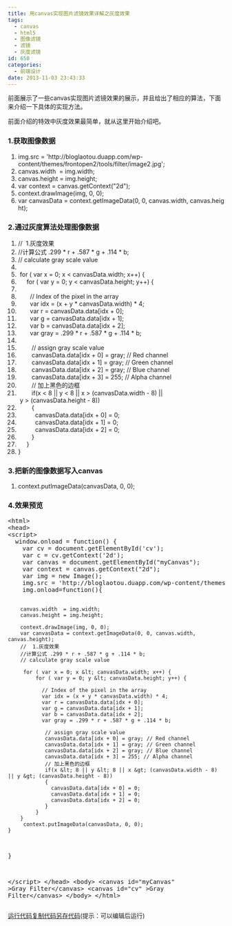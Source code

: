 ```yaml
---
title: 用canvas实现图片滤镜效果详解之灰度效果
tags:
  - canvas
  - html5
  - 图像滤镜
  - 滤镜
  - 灰度滤镜
id: 650
categories:
  - 前端设计
date: 2013-11-03 23:43:33
---
```


前面展示了一些canvas实现图片滤镜效果的展示，并且给出了相应的算法，下面来介绍一下具体的实现方法。

前面介绍的特效中灰度效果最简单，就从这里开始介绍吧。

### 1.获取图像数据

<div class="dp-highlighter">
<div class="bar"></div>

1.  <span><span>img.src = 'http:</span><span class="comment">//bloglaotou.duapp.com/wp-content/themes/frontopen2/tools/filter/image2.jpg';</span><span>  </span></span>
2.  <span>canvas.width  = img.width;  </span>
3.  <span>canvas.height = img.height;   </span>
4.  <span>var context = canvas.getContext(<span class="string">"2d"</span><span>);  </span></span>
5.  <span>context.drawImage(img, <span class="number">0</span><span>, </span><span class="number">0</span><span>);  </span></span>
6.  <span>var canvasData = context.getImageData(<span class="number">0</span><span>, </span><span class="number">0</span><span>, canvas.width, canvas.height);    </span></span>
</div>

### 2.通过灰度算法处理图像数据

<div class="dp-highlighter">
<div class="bar"></div>

1.  <span><span class="comment">//  1.灰度效果</span><span>  </span></span>
2.  <span><span class="comment">//计算公式 .299 * r + .587 * g + .114 * b;</span><span>  </span></span>
3.  <span><span class="comment">// calculate gray scale value</span><span>  </span></span>
4.  <span> </span>
5.  <span> <span class="keyword">for</span><span> ( var x = </span><span class="number">0</span><span>; x &lt; canvasData.width; x++) {  </span></span>
6.  <span>     <span class="keyword">for</span><span> ( var y = </span><span class="number">0</span><span>; y &lt; canvasData.height; y++) {  </span></span>
7.  <span>  </span>
8.  <span>       <span class="comment">// Index of the pixel in the array</span><span>  </span></span>
9.  <span>       var idx = (x + y * canvasData.width) * <span class="number">4</span><span>;  </span></span>
10.  <span>       var r = canvasData.data[idx + <span class="number">0</span><span>];  </span></span>
11.  <span>       var g = canvasData.data[idx + <span class="number">1</span><span>];  </span></span>
12.  <span>       var b = canvasData.data[idx + <span class="number">2</span><span>];  </span></span>
13.  <span>       var gray = .<span class="number">299</span><span> * r + .</span><span class="number">587</span><span> * g + .</span><span class="number">114</span><span> * b;  </span></span>
14.  <span>              </span>
15.  <span>        <span class="comment">// assign gray scale value</span><span>  </span></span>
16.  <span>        canvasData.data[idx + <span class="number">0</span><span>] = gray; </span><span class="comment">// Red channel</span><span>  </span></span>
17.  <span>        canvasData.data[idx + <span class="number">1</span><span>] = gray; </span><span class="comment">// Green channel</span><span>  </span></span>
18.  <span>        canvasData.data[idx + <span class="number">2</span><span>] = gray; </span><span class="comment">// Blue channel</span><span>  </span></span>
19.  <span>        canvasData.data[idx + <span class="number">3</span><span>] = </span><span class="number">255</span><span>; </span><span class="comment">// Alpha channel</span><span>  </span></span>
20.  <span>        <span class="comment">// 加上黑色的边框</span><span>  </span></span>
21.  <span>        <span class="keyword">if</span><span>(x &lt; </span><span class="number">8</span><span> || y &lt; </span><span class="number">8</span><span> || x &gt; (canvasData.width - </span><span class="number">8</span><span>) || y &gt; (canvasData.height - </span><span class="number">8</span><span>))   </span></span>
22.  <span>        {  </span>
23.  <span>          canvasData.data[idx + <span class="number">0</span><span>] = </span><span class="number">0</span><span>;  </span></span>
24.  <span>          canvasData.data[idx + <span class="number">1</span><span>] = </span><span class="number">0</span><span>;  </span></span>
25.  <span>          canvasData.data[idx + <span class="number">2</span><span>] = </span><span class="number">0</span><span>;  </span></span>
26.  <span>        }  </span>
27.  <span>     }  </span>
28.  <span>}  </span>
</div>

### 3.把新的图像数据写入canvas

<div class="dp-highlighter">
<div class="bar"></div>

1.  <span><span>context.putImageData(canvasData, </span><span class="number">0</span><span>, </span><span class="number">0</span><span>);  </span></span>
</div>

### 4.效果预览

<div class="code_contain">
<pre class="runcode">&lt;html&gt;
&lt;head&gt;
&lt;script&gt;
  window.onload = function() {
    var cv = document.getElementById('cv');
    var c = cv.getContext('2d');
    var canvas = document.getElementById("myCanvas");
    var context = canvas.getContext("2d");
    var img = new Image();
    img.src = 'http://bloglaotou.duapp.com/wp-content/themes/frontopen2/tools/filter/image2.jpg';  
    img.onload=function(){

        canvas.width  = img.width;  
    	canvas.height = img.height;   

    	context.drawImage(img, 0, 0);  
    	var canvasData = context.getImageData(0, 0, canvas.width, canvas.height); 
        //  1.灰度效果  
    	//计算公式 .299 * r + .587 * g + .114 * b;  
    	// calculate gray scale value  

    	 for ( var x = 0; x &lt; canvasData.width; x++) {  
    	     for ( var y = 0; y &lt; canvasData.height; y++) {  

    	       // Index of the pixel in the array  
    	       var idx = (x + y * canvasData.width) * 4;  
    	       var r = canvasData.data[idx + 0];  
    	       var g = canvasData.data[idx + 1];  
    	       var b = canvasData.data[idx + 2];  
    	       var gray = .299 * r + .587 * g + .114 * b;  

    	        // assign gray scale value  
    	        canvasData.data[idx + 0] = gray; // Red channel  
    	        canvasData.data[idx + 1] = gray; // Green channel  
    	        canvasData.data[idx + 2] = gray; // Blue channel  
    	        canvasData.data[idx + 3] = 255; // Alpha channel  
    	        // 加上黑色的边框  
    	        if(x &lt; 8 || y &lt; 8 || x &gt; (canvasData.width - 8) || y &gt; (canvasData.height - 8))   
    	        {  
    	          canvasData.data[idx + 0] = 0;  
    	          canvasData.data[idx + 1] = 0;  
    	          canvasData.data[idx + 2] = 0;  
    	        }  
    	     }  
    	}  
    	 context.putImageData(canvasData, 0, 0);  
    }
  }

&lt;/script&gt;
&lt;/head&gt;
&lt;body&gt;
  &lt;canvas id="myCanvas" &gt;Gray Filter&lt;/canvas&gt;
  &lt;canvas id="cv" &gt;Gray Filter&lt;/canvas&gt;
&lt;/body&gt;
&lt;/html&gt;</pre>
[运行代码](javascript:void(0))[复制代码](javascript:void(0))[另存代码](javascript:void(0))<span class="code_notice">(提示：可以编辑后运行)</span>

</div>